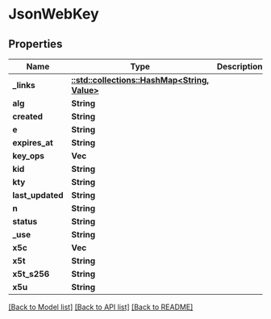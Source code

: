 # JsonWebKey

## Properties
Name | Type | Description | Notes
------------ | ------------- | ------------- | -------------
**_links** | [**::std::collections::HashMap<String, Value>**](Value.md) |  | [optional] 
**alg** | **String** |  | [optional] 
**created** | **String** |  | [optional] 
**e** | **String** |  | [optional] 
**expires_at** | **String** |  | [optional] 
**key_ops** | **Vec<String>** |  | [optional] 
**kid** | **String** |  | [optional] 
**kty** | **String** |  | [optional] 
**last_updated** | **String** |  | [optional] 
**n** | **String** |  | [optional] 
**status** | **String** |  | [optional] 
**_use** | **String** |  | [optional] 
**x5c** | **Vec<String>** |  | [optional] 
**x5t** | **String** |  | [optional] 
**x5t_s256** | **String** |  | [optional] 
**x5u** | **String** |  | [optional] 

[[Back to Model list]](../README.md#documentation-for-models) [[Back to API list]](../README.md#documentation-for-api-endpoints) [[Back to README]](../README.md)


